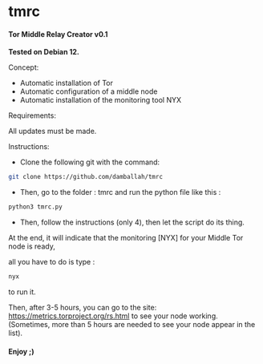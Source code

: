 # tmrc
#### Tor Middle Relay Creator v0.1

**Tested on Debian 12.**

Concept:

- Automatic installation of Tor
- Automatic configuration of a middle node
- Automatic installation of the monitoring tool NYX



Requirements:

All updates must be made. 


Instructions:
- Clone the following git with the command:
```sh
git clone https://github.com/damballah/tmrc 
```
- Then, go to the folder : tmrc and run the python file like this :
```sh
python3 tmrc.py
```
- Then, follow the instructions (only 4), then let the script do its thing. 

At the end, it will indicate that the monitoring [NYX] for your Middle Tor node is ready, 

all you have to do is type : 
```sh
nyx
```
to run it. 

Then, after 3-5 hours, you can go to the 
site: https://metrics.torproject.org/rs.html to see your node working. 
(Sometimes, more than 5 hours are needed to see your node appear in the list).

#### Enjoy ;)

